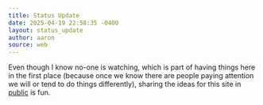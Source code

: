 ```yaml
---
title: Status Update
date: 2025-04-19 22:58:35 -0400
layout: status_update
author: aaron
source: web
---
```

Even though I know no-one is watching, which is part of having things here in the first place (because once we know there are people paying attention we will or tend to do things differently), sharing the ideas for this site in [public](https://github.com/users/aaronaiken/projects/6) is fun.
